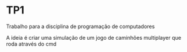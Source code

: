 # TP1

Trabalho para a disciplina de programação de computadores

A ideia é criar uma simulação de um jogo de caminhões multiplayer que roda através do cmd
